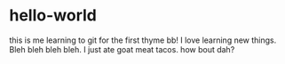 # hello-world
this is me learning to git for the first thyme bb!
I love learning new things. Bleh bleh bleh bleh.
I just ate goat meat tacos. how bout dah?
